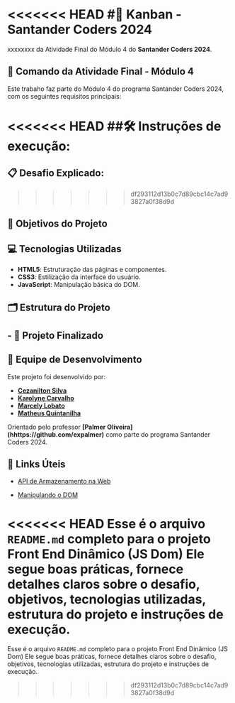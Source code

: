 <<<<<<< HEAD
#📄 Kanban - Santander Coders 2024
=======


xxxxxxxx da Atividade Final do Módulo 4 do **Santander Coders 2024**.

## 📆 Comando da Atividade Final - Módulo 4
Este trabaho faz parte do Módulo 4 do programa Santander Coders 2024, com os seguintes requisitos principais:


<<<<<<< HEAD
##🛠️ Instruções de execução:
=======

## 📋 Desafio Explicado:
>>>>>>> df293112d13b0c7d89cbc14c7ad93827a0f38d9d


## 🎯 Objetivos do Projeto


## 💻 Tecnologias Utilizadas
- **HTML5**: Estruturação das páginas e componentes.
- **CSS3**: Estilização da interface do usuário.
- **JavaScript**: Manipulação básica do DOM.

## 🗂️ Estrutura do Projeto



## - 🚀 Projeto Finalizado


## 👥 Equipe de Desenvolvimento
Este projeto foi desenvolvido por:

- **[Cezanilton Silva](https://github.com/Cezaniltom/)**
- **[Karolyne Carvalho](https://github.com/KarolyneC)**
- **[Marcely Lobato](https://github.com/marcelylobato/)**
- **[Matheus Quintanilha](github.com/MatheusQuintanilhaa)**


Orientado pelo professor **[Palmer Oliveira] (hhttps://github.com/expalmer)** como parte do programa Santander Coders 2024.


## 🔗 Links Úteis
- [API de Armazenamento na Web](https://developer.mozilla.org/pt-BR/docs/Web/API/Web_Storage_API)

- [Manipulando o DOM](http://devfuria.com.br/javascript/dom-manipulando-o-dom/)





<<<<<<< HEAD
Esse é o arquivo `README.md` completo para o projeto Front End Dinâmico (JS Dom) Ele segue boas práticas, fornece detalhes claros sobre o desafio, objetivos, tecnologias utilizadas, estrutura do projeto e instruções de execução.
=======
Esse é o arquivo `README.md` completo para o projeto Front End Dinâmico (JS Dom) Ele segue boas práticas, fornece detalhes claros sobre o desafio, objetivos, tecnologias utilizadas, estrutura do projeto e instruções de execução.
>>>>>>> df293112d13b0c7d89cbc14c7ad93827a0f38d9d

